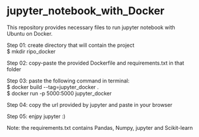# jupyter_notebook_with_Docker

This repository provides necessary files to run jupyter notebook with Ubuntu on Docker.

Step 01: create directory that will contain the project \
$ mkdir ripo_docker

Step 02: copy-paste the provided Dockerfile and requirements.txt in that folder

Step 03: paste the following command in terminal: \
$ docker build --tag=jupyter_docker .             
\$ docker run -p  5000:5000 jupyter_docker

Step 04: copy the url provided by jupyter and paste in your browser

Step 05: enjpy jupyter :)

Note: the requirements.txt contains Pandas, Numpy, jupyter and Scikit-learn
